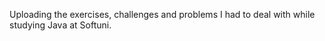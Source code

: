 Uploading the exercises, challenges and problems I had to deal with while studying Java at Softuni. 
